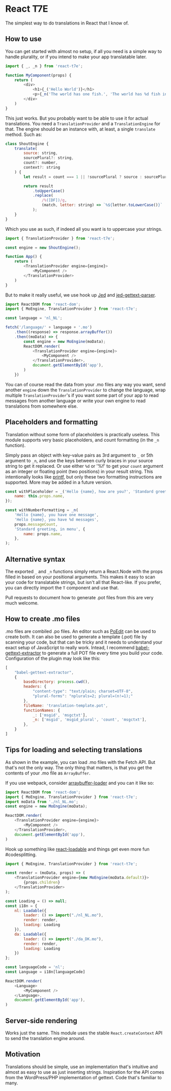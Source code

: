 # React T7E
The simplest way to do translations in React that I know of.

## How to use
You can get started with almost no setup, if all you need is a simple way to handle plurality, or if you intend to make
your app translatable later. 

```javascript
import { _, _n } from 'react-t7e';

function MyComponent(props) {
    return (
        <div>
            <h1>{_('Hello World')}</h1>
            <p>{_n('The world has one fish.', 'The world has %d fish in the sea.', props.fishCount)}</p>
        </div>
    )
}
```

This just works. But you probably want to be able to use it for actual translations. You need a `TranslationProvider` and
a `TranslationEngine` for that. The engine should be an instance with, at least, a single `translate` method. Such as:

```javascript
class ShoutEngine {
    translate(
        source: string,
        sourcePlural?: string,
        count?: number,
        context?: string
    ) {
        let result = count === 1 || !sourcePlural ? source : sourcePlural;

        return result
            .toUpperCase()
            .replace(
                /%([DF])/g,
                (match, letter: string) => `%${letter.toLowerCase()}`
            );
    }
}
```

Which you use as such, if indeed all you want is to uppercase your strings.

````javascript
import { TranslationProvider } from 'react-t7e';

const engine = new ShoutEngine();

function App() {
    return (
        <TranslationProvider engine={engine}>
            <MyComponent />
        </TranslationProvider>
    )
}
````

But to make it really useful, we use hook up [Jed](https://github.com/messageformat/Jed) and 
[jed-gettext-parser](https://github.com/WrinklyNinja/jed-gettext-parser).

```javascript
import ReactDOM from 'react-dom';
import { MoEngine, TranslationProvider } from 'react-t7e';

const language = 'nl_NL';

fetch('/language/' + language + '.mo')
    .then((response) => response.arrayBuffer())
    .then((moData) => {
        const engine = new MoEngine(moData);
        ReactDOM.render(
            <TranslationProvider engine={engine}>
                <MyComponent />
            </TranslationProvider>,
            document.getElementById('app'),
        )
    })
```

You can of course read the data from your .mo files any way you want, send another `engine` down the `TranslationProvider`
to change the language, wrap multiple `TranslationProvider`'s if you want some part of your app to read messages from
another language or write your own engine to read translations from somewhere else.

## Placeholders and formatting
Translation without some form of placeholders is practically useless. This module supports very basic placeholders,
and count formatting (in the `_n` function).

Simply pass an object with key-value pairs as 3rd argument to `_` or 5th argument to `_n`, and use the keys between curly
braces in your source string to get it replaced. Or use either `%d` or '%f' to get your `count` argument as an integer
or floating point (two positions) in your result string. This intentionally looks like 
[printf](https://www.gnu.org/software/libc/manual/html_node/Formatted-Output-Functions.html), but only these two 
formatting instructions are supported. More may be added in a future version.

```javascript
const withPlaceholder = _('Hello {name}, how are you?', 'Standard greeting, in menu', {
    name: this.props.name,
});

const withNumberFormatting = _n(
    'Hello {name}, you have one message', 
    'Hello {name}, you have %d messages', 
    props.messageCount, 
    'Standard greeting, in menu', {
        name: props.name,
    },
);
```

## Alternative syntax
The exported `_` and `_n` functions simply return a React.Node with the props filled in based on your positional arguments.
This makes it easy to scan your code for translatable strings, but isn't all that React-like. If you prefer, you can directly
import the `T` component and use that.

Pull requests to document how to generate .pot files from this are very much welcome.

## How to create .mo files
.mo files are combiled .po files. An editor such as [PoEdit](https://poedit.net) can be used to create both. It can
also be used to generate a template (.pot) file by scanning your code, but that can be tricky and it needs to understand
your exact setup of JavaScript to really work. Intead, I recommend 
[babel-gettext-extractor](https://github.com/getsentry/babel-gettext-extractor) to generate a full POT file every time
you build your code. Configuration of the plugin may look like this:

```javascript
[
    "babel-gettext-extractor",
    {
        baseDirectory: process.cwd(),
        headers: {
            "content-type": "text/plain; charset=UTF-8",
            "plural-forms": "nplurals=2; plural=(n!=1);"
        },
        fileName: 'translation-template.pot',
        functionNames: {
            _: ['msgid', 'msgctxt'],
            _n: ['msgid', 'msgid_plural', 'count', 'msgctxt'],
        },
    }
]
```

## Tips for loading and selecting translations
As shown in the example, you can load .mo files with the Fetch API. But that's not the only way. The only thing that
matters, is that you get the contents of your .mo file as `ArrayBuffer`.

If you use webpack, consider [arraybuffer-loader](https://github.com/pine/arraybuffer-loader) and you can it like so:

```javascript
import ReactDOM from 'react-dom';
import { MoEngine, TranslationProvider } from 'react-t7e';
import moData from './nl_NL.mo';
const engine = new MoEngine(moData);

ReactDOM.render(
    <TranslationProvider engine={engine}>
        <MyComponent />
    </TranslationProvider>,
    document.getElementById('app'),
)

```

Hook up something like [react-loadable](https://github.com/jamiebuilds/react-loadable) and things get even more fun #codesplitting.


```javascript
import { MoEngine, TranslationProvider } from 'react-t7e';

const render = (moData, props) => (
    <TranslationProvider engine={new MoEngine(moData.default)}>
        {props.children}
    </TranslationProvider>
);

const Loading = () => null;
const i18n = {
    nl: Loadable({
        loader: () => import("./nl_NL.mo"),
        render: render,
        loading: Loading
    }),
    da: Loadable({
        loader: () => import("./da_DK.mo"),
        render: render,
        loading: Loading
    })
};

const languageCode = 'nl';
const Language = i18n[languageCode]

ReactDOM.render(
    <Language>
        <MyComponent />
    </Language>,
    document.getElementById('app'),
)
```

## Server-side rendering
Works just the same. This module uses the stable `React.createContext` API to send the translation engine around.

## Motivation
Translations should be simple, use an implementation that's intuitive and almost as easy to use as just inserting 
strings. Inspiration for the API comes from the WordPress/PHP implementation of gettext. Code that's familiar to many.
